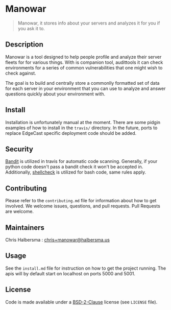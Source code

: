 # Manowar

> Manowar, it stores info about your servers and analyzes it for you if you ask it to.

## Description

Manowar is a tool designed to help people profile and analyze their server
fleets for for various things. With is companion tool, audittools
it can check environments for a series of common vulnerabilities that one might
wish to check against. 

The goal is to build and centrally store a commonlly formatted
set of data for each server in your environment that you can use to analyze
and answer questions quickly about your environment with.

## Install

Installation is unfortunately manual at the moment. There are some pidgin examples
of how to install in the `travis/` directory. In the future, ports to replace
EdgeCast specific deployment code should be added.

## Security

[Bandit](https://github.com/PyCQA/bandit) is utilized in travis for automatic
code scanning. Generally, if your python code doesn't pass a bandit check it won't be
accepted in. Additionally, [shellcheck](https://www.shellcheck.net/) is utilized 
for bash code, same rules apply.

## Contributing

Please refer to the `contributing.md` file for information about how to get involved. We welcome issues, questions, and pull requests. Pull Requests are welcome.

## Maintainers

Chris Halbersma : chris+manowar@halbersma.us

## Usage

See the `install.md` file for instruction on how to get the project running. The apis will by default start on localhost
on ports 5000 and 5001. 

## License

Code is made available under a [BSD-2-Clause](https://opensource.org/licenses/BSD-2-Clause) license (see `LICENSE` file). 
